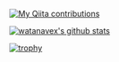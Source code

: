 [![My Qiita contributions](https://qiita-badge.apiapi.app/s/watanave/contributions.svg)](http://qiita.com/watanave)

[![watanavex's github stats](https://github-readme-stats.vercel.app/api?username=watanavex)](https://github.com/anuraghazra/github-readme-stats)

[![trophy](https://github-profile-trophy.vercel.app/?username=watanavex)](https://github.com/watanavex "trophy")

<!--
**watanavex/watanavex** is a ✨ _special_ ✨ repository because its `README.md` (this file) appears on your GitHub profile.

Here are some ideas to get you started:

- 🔭 I’m currently working on ...
- 🌱 I’m currently learning ...
- 👯 I’m looking to collaborate on ...
- 🤔 I’m looking for help with ...
- 💬 Ask me about ...
- 📫 How to reach me: ...
- 😄 Pronouns: ...
- ⚡ Fun fact: ...
-->
